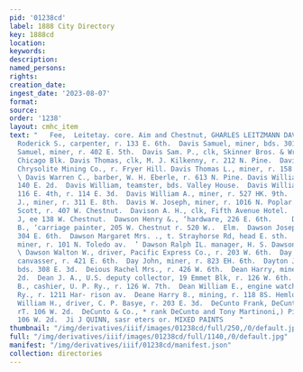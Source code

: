 ```yaml
---
pid: '01238cd'
label: 1888 City Directory
key: 1888cd
location: 
keywords: 
description: 
named_persons: 
rights: 
creation_date: 
ingest_date: '2023-08-07'
format: 
source: 
order: '1238'
layout: cmhc_item
text: "   Fee,  Leitetay. core. Aim and Chestnut, GHARLES LEITZMANN DAV? 103 DrC  Davis
  Roderick S., carpenter, r. 133 E. 6th.  Davis Samuel, miner, bds. 301 E. 7th.  Davis
  Samuel, miner, r. 402 E. 5th.  Davis Sam. P., clk, Skinner Bros. & Wright, r. 14
  Chicago Blk. Davis Thomas, clk, M. J. Kilkenny, r. 212 N. Pine.  Davis Thomas, miner,
  Chrysolite Mining Co., r. Fryer Hill. Davis Thomas L., miner, r. 158 S. Toledo av.
  \ Davis Warren C., barber, W. H. Eberle, r. 613 N. Pine. Davis William, lab, r.
  140 E. 2d.  Davis William, teamster, bds. Valley House.  Davis William, col’d, porter,
  116 E. 4th, r. 114 E. 3d.  Davis William A., miner, r. 527 HK. 9th.  Davis William
  J., miner, r. 311 E. 8th.  Davis W. Joseph, miner, r. 1016 N. Poplar.  Davis W.
  Scott, r. 407 W. Chestnut.  Davison A. H., clk, Fifth Avenue Hotel.  Davison Robert
  J, ee 138 W. Chestnut.  Dawson Henry &., ‘hardware, 226 E. 6th.     Dawson John
  B., ‘carriage painter, 205 W. Chestnut r. 520 W..  Elm.  Dawson Joseph P., tinner,
  304 E. 6th.  Dawson Margaret Mrs. ., t. Strayhorse Rd, head E. sth.  Dawson Patrick,
  miner, r. 101 N. Toledo av.  ’ Dawson Ralph IL. manager, H. S. Dawson, 226 E. 6th.
  \ Dawson Walton W., driver, Pacific Express Co., r. 203 W. 6th.  Day Charles H.,
  canvasser, r. 421 E. 6th.  Day John, miner, r. 823 EH. 6th.  Dayton James, miner,
  bds. 308 E. 3d.  Deious Rachel Mrs., r. 426 W. 6th.  Dean Harry, miner, r. 893 E.
  2d.  Dean J. A., U.S. deputy collector, 19 Emmet Blk, r. 126 W. 6th.  Dean Tnomas
  B., cashier, U. P. Ry., r. 126 W. 7th.  Dean William E., engine watchman, Midland
  Ry., r. 1211 Har- rison av.  Deane Harry 8., mining, r. 118 8S. Hemlock.  Deatley
  William H., driver, C. P. Basye, r. 203 E. 3d.  DeCunto Frank, DeCunto & Co. »)
  rT. 106 W. 2d.  DeCunto & Co., * rank DeCunto and Tony Martinoni,) Pioneer Restaurant,
  106 W. 2d.  Ji J QUINN, sasr eters or. MIXED PAINTS    "
thumbnail: "/img/derivatives/iiif/images/01238cd/full/250,/0/default.jpg"
full: "/img/derivatives/iiif/images/01238cd/full/1140,/0/default.jpg"
manifest: "/img/derivatives/iiif/01238cd/manifest.json"
collection: directories
---
```

